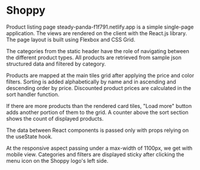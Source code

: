 # Shoppy
Product listing page steady-panda-f1f791.netlify.app is a simple single-page application. The views are rendered on the client with the React.js library. The page layout is built using Flexbox and CSS Grid.

The categories from the static header have the role of navigating between the different product types. All products are retrieved from sample json structured data 
and filtered by category. 

Products are mapped at the main tiles grid after applying the price and color filters. Sorting is added alphabetically by name and in ascending and descending order by price. Discounted product prices are calculated in the sort handler function.

If there are more products than the rendered card tiles, "Load more" button adds another portion of them to the grid. A counter above the sort section shows the count of displayed products.

The data between React components is passed only with props relying on the useState hook.

At the responsive aspect passing under a max-width of 1100px, we get with mobile view. Categories and filters are displayed sticky after clicking the menu icon on the Shoppy logo's left side. 
